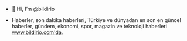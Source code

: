 - 👋 Hi, I’m @bildirio

- Haberler, son dakika haberleri, Türkiye ve dünyadan en son en güncel haberler, gündem, ekonomi, spor, magazin ve teknoloji haberleri www.bildirio.com'da.

